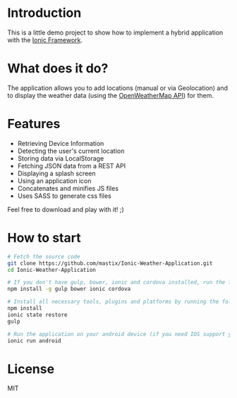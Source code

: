 # Introduction

This is a little demo project to show how to implement a hybrid application with the [Ionic Framework](http://ionicframework.com/).

# What does it do?

The application allows you to add locations (manual or via Geolocation) and to display the weather data (using the [OpenWeatherMap API](http://openweathermap.org/api)) for them.

# Features

* Retrieving Device Information
* Detecting the user's current location
* Storing data via LocalStorage
* Fetching JSON data from a REST API
* Displaying a splash screen
* Using an application icon
* Concatenates and minifies JS files
* Uses SASS to generate css files

Feel free to download and play with it! ;)

# How to start

```bash
# Fetch the source code
git clone https://github.com/mastix/Ionic-Weather-Application.git
cd Ionic-Weather-Application

# If you don't have gulp, bower, ionic and cordova installed, run the following command
npm install -g gulp bower ionic cordova

# Install all necessary tools, plugins and platforms by running the following commands
npm install
ionic state restore
gulp

# Run the application on your android device (if you need IOS support you have to install the ios platform)
ionic run android
```

# License

MIT
